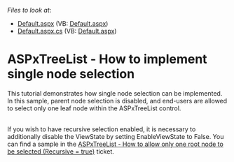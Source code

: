 <!-- default file list -->
*Files to look at*:

* [Default.aspx](./CS/WebSite/Default.aspx) (VB: [Default.aspx](./VB/WebSite/Default.aspx))
* [Default.aspx.cs](./CS/WebSite/Default.aspx.cs) (VB: [Default.aspx](./VB/WebSite/Default.aspx))
<!-- default file list end -->
# ASPxTreeList - How to implement single node selection


<p>This tutorial demonstrates how single node selection can be implemented. In this sample, parent node selection is disabled, and end-users are allowed to select only one leaf node within the ASPxTreeList control.<br /><br /></p>
<p>If you wish to have recursive selection enabled, it is necessary to additionally disable the ViewState by setting EnableViewState to False. You can find a sample in the <a href="https://www.devexpress.com/Support/Center/p/T155666">ASPxTreeList - How to allow only one root node to be selected (Recursive = true)</a> ticket.</p>

<br/>


